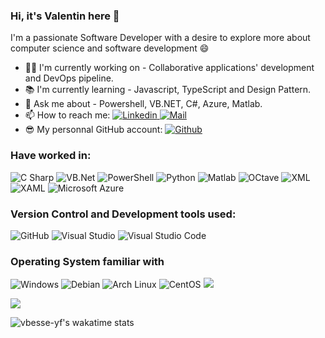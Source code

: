 ### Hi, it's Valentin here :wave:

I'm a passionate Software Developer with a desire to explore more about computer science and software development :smile: 
* :man_technologist: I'm currently working on - Collaborative applications' development and DevOps pipeline.
* :books: I'm currently learning - Javascript, TypeScript and Design Pattern.
* :speech_balloon: Ask me about - Powershell, VB.NET, C#, Azure, Matlab.
* :mailbox: How to reach me: <a href="https://www.linkedin.com/in/valentin-besse/" ><img alt="Linkedin" src="https://img.shields.io/badge/Linkedin-0A66C2?logo=LinkedIn&logoColor=&style=flat" /> </a> <a href="mailto:valentin.besse@ypso-facto.com" ><img alt="Mail" src="https://img.shields.io/badge/Mail-EA4335?logo=Gmail&logoColor=white&style=flat" /> </a>
* :sunglasses: My personnal GitHub account: <a href="https://github.com/valentinbesse" ><img alt="Github" src="https://img.shields.io/badge/GitHub-181717?logo=GitHub&logoColor=&style=flat" /> </a>

### Have worked in:

 <img alt="C Sharp" src="https://img.shields.io/badge/C%23-239120?logo=c-sharp&logoColor=white&style=flat" />

 <img alt="VB.Net" src="https://img.shields.io/badge/VB.NET-512BD4?logo=.NET&logoColor=white&style=flat" />

 <img alt="PowerShell" src="https://img.shields.io/badge/PowerShell-5391FE?logo=PowerShell&logoColor=white&style=flat" />

 <img alt="Python" src="https://img.shields.io/badge/Python-3776AB?logo=Python&logoColor=white&style=flat" />

 <img alt="Matlab" src="https://img.shields.io/badge/Matlab-0076A8?&style=flat" />

 <img alt="OCtave" src="https://img.shields.io/badge/Octave-0790C0?logo=Octave&logoColor=white&style=flat" />

 <img alt="XML" src="https://img.shields.io/badge/XML-0c54c2?" />

 <img alt="XAML" src="https://img.shields.io/badge/XAML-0c54c2?logo=XAML&logoColor=white&style=flat" />

 <img alt="Microsoft Azure" src="https://img.shields.io/badge/Microsoft Azure-0078d4?logo=Microsoft+Azure&logoColor=white&style=flat" />

### Version Control and Development tools used:

 <img alt="GitHub" src="https://img.shields.io/badge/GitHub-181717?logo=github&logoColor=white&style=flat" />

 <img alt="Visual Studio" src="https://img.shields.io/badge/Visual Studio-5C2D91?logo=visual+studio&logoColor=white&style=flat" />

 <img alt="Visual Studio Code" src="https://img.shields.io/badge/Visual Studio Code-007ACC?logo=visual+studio+code&logoColor=white&style=flat" />

### Operating System familiar with

<img alt="Windows" src="https://img.shields.io/badge/Windows-0078D6?logo=windows&logoColor=white&style=flat" />

<img alt="Debian" src="https://img.shields.io/badge/Debian-A81D33?logo=Debian&logoColor=white&style=flat" />

<img alt="Arch Linux" src="https://img.shields.io/badge/Arch Linux-1793D1?logo=Arch+Linux&logoColor=white&style=flat" />

<img alt="CentOS" src="https://img.shields.io/badge/CentOS-262577?logo=CentOS&logoColor=white&style=flat" />

<img src="https://github-readme-stats.vercel.app/api?username=vbesse-yf&count_private=true&theme=radical&show_icons=true" />

<img
  src="https://github-readme-stats.vercel.app/api/top-langs/?username=vbesse-yf&layout=compact"
/>

![vbesse-yf's wakatime stats](https://github-readme-stats.vercel.app/api/wakatime?username=vbesse&layout=compact)

